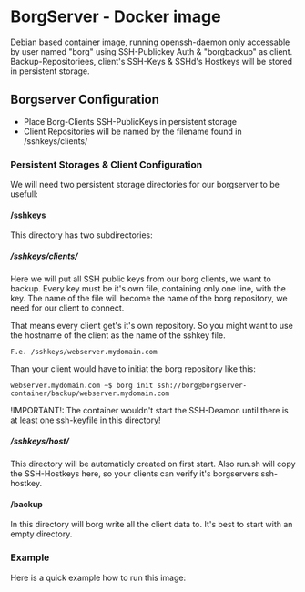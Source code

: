 # BorgServer - Docker image
Debian based container image, running openssh-daemon only accessable by user named "borg" using SSH-Publickey Auth & "borgbackup" as client. Backup-Repositoriees, client's SSH-Keys & SSHd's Hostkeys will be stored in persistent storage.

## Borgserver Configuration
 * Place Borg-Clients SSH-PublicKeys in persistent storage 
 * Client Repositories will be named by the filename found in /sshkeys/clients/

### Persistent Storages & Client Configuration
We will need two persistent storage directories for our borgserver to be usefull:

#### /sshkeys 
This directory has two subdirectories:
##### /sshkeys/clients/
Here we will put all SSH public keys from our borg clients, we want to backup. Every key must be it's own file, containing only one line, with the key. The name of the file will become the name of the borg repository, we need for our client to connect. 

That means every client get's it's own repository. So you might want to use the hostname of the client as the name of the sshkey file. 

```
F.e. /sshkeys/webserver.mydomain.com
```

Than your client would have to initiat the borg repository like this:
```
webserver.mydomain.com ~$ borg init ssh://borg@borgserver-container/backup/webserver.mydomain.com
```

!IMPORTANT!: The container wouldn't start the SSH-Deamon until there is at least one ssh-keyfile in this directory!

##### /sshkeys/host/
This directory will be automaticly created on first start. Also run.sh will copy the SSH-Hostkeys here, so your clients can verify it's borgservers ssh-hostkey.

#### /backup
In this directory will borg write all the client data to. It's best to start with an empty directory.

### Example
Here is a quick example how to run this image:
